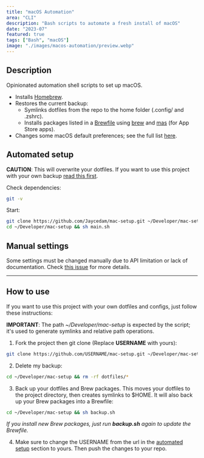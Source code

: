 ```yaml
---
title: "macOS Automation"
area: "CLI"
description: "Bash scripts to automate a fresh install of macOS"
date: "2023-07"
featured: true
tags: ["Bash", "macOS"]
image: "./images/macos-automation/preview.webp"
---
```


## Description

Opinionated automation shell scripts to set up macOS.

- Installs [Homebrew](https://brew.sh).
- Restores the current backup:
    - Symlinks dotfiles from the repo to the home folder (.config/ and .zshrc).
    - Installs packages listed in a [Brewfile](Brewfile) using [brew](https://brew.sh) and [mas](https://github.com/mas-cli/mas) (for App Store apps).
- Changes some macOS default preferences; see the full list [here](modules/preferences.sh).

## Automated setup

**CAUTION**: This will overwrite your dotfiles. If you want to use this project with your own backup [read this first](#how-to-use).

Check dependencies:

```sh
git -v
```

Start:

```sh
git clone https://github.com/Jaycedam/mac-setup.git ~/Developer/mac-setup
cd ~/Developer/mac-setup && sh main.sh
```

## Manual settings

Some settings must be changed manually due to API limitation or lack of documentation. Check [this issue](https://github.com/Jaycedam/mac-setup/issues/13) for more details.

---

## How to use

If you want to use this project with your own dotfiles and configs, just follow these instructions:

**IMPORTANT**: The path _~/Developer/mac-setup_ is expected by the script; it's used to generate symlinks and relative path operations.

1. Fork the project then git clone (Replace **USERNAME** with yours):

```sh
git clone https://github.com/USERNAME/mac-setup.git ~/Developer/mac-setup
```

2. Delete my backup:

```sh
cd ~/Developer/mac-setup && rm -rf dotfiles/*
```

3. Back up your dotfiles and Brew packages. This moves your dotfiles to the project directory, then creates symlinks to $HOME. It will also back up your Brew packages into a Brewfile:

```sh
cd ~/Developer/mac-setup && sh backup.sh
```

_If you install new Brew packages, just run **backup.sh** again to update the Brewfile._

4. Make sure to change the USERNAME from the url in the [automated setup](#automated-setup) section to yours. Then push the changes to your repo.
